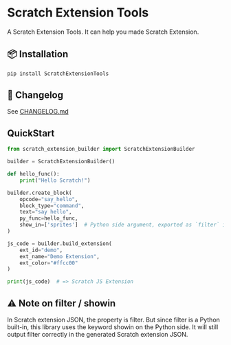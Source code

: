 # Scratch Extension Tools

A Scratch Extension Tools.
It can help you made Scratch Extension.

## 📦 Installation
```bash
pip install ScratchExtensionTools
```

## 📜 Changelog
See [CHANGELOG.md](https://github.com/qiufengcute/ScratchExtensionTools/blob/main/CHANGELOG.md)


## QuickStart
```Python
from scratch_extension_builder import ScratchExtensionBuilder

builder = ScratchExtensionBuilder()

def hello_func():
    print("Hello Scratch!")

builder.create_block(
    opcode="say_hello",
    block_type="command",
    text="say hello",
    py_func=hello_func,
    show_in=['sprites']  # Python side argument, exported as `filter` in Scratch JSON
)

js_code = builder.build_extension(
    ext_id="demo",
    ext_name="Demo Extension",
    ext_color="#ffcc00"
)

print(js_code)  # => Scratch JS Extension
```

## ⚠️ Note on filter / showin

In Scratch extension JSON, the property is filter.
But since filter is a Python built-in, this library uses the keyword showin on the Python side.
It will still output filter correctly in the generated Scratch extension JSON.
